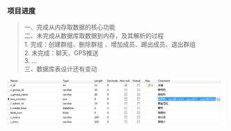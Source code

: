### 项目进度  
> 一、完成从内存取数据的核心功能     
> 二、未完成从数据库取数据到内存，及其解析的过程    
	1. 完成：创建群组、删除群组 、增加成员、踢出成员、退出群组     
	2. 未完成：聊天、GPS推送  
	3. ...  
> 三、数据库表设计还有变动      

![table:app_groupandmember](https://github.com/carsonWuu/openfire/blob/master/programme/groupFunction/app_groupandmember.png)
